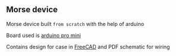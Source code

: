 Morse device
----

Morse device built `from scratch` with the help of arduino

Board used is [arduino pro mini](https://store.arduino.cc/arduino-pro-mini)

Contains design for case in [FreeCAD](https://www.freecadweb.org/) and PDF schematic for wiring
